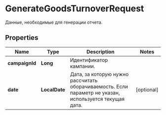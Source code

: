 

# GenerateGoodsTurnoverRequest

Данные, необходимые для генерации отчета. 

## Properties

| Name | Type | Description | Notes |
|------------ | ------------- | ------------- | -------------|
|**campaignId** | **Long** | Идентификатор кампании. |  |
|**date** | **LocalDate** | Дата, за которую нужно рассчитать оборачиваемость. Если параметр не указан, используется текущая дата. |  [optional] |



